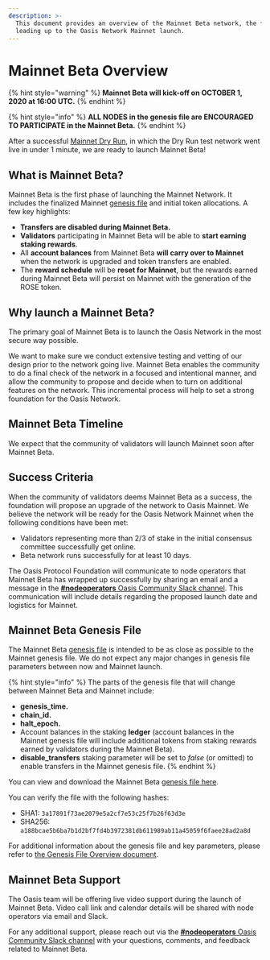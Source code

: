 ```yaml
---
description: >-
  This document provides an overview of the Mainnet Beta network, the final step
  leading up to the Oasis Network Mainnet launch.
---
```


# Mainnet Beta Overview

{% hint style="warning" %}
**Mainnet Beta will kick-off on OCTOBER 1, 2020 at 16:00 UTC.**
{% endhint %}

{% hint style="info" %}
**ALL NODES in the genesis file are ENCOURAGED TO PARTICIPATE in the Mainnet Beta.**
{% endhint %}

After a successful [Mainnet Dry Run](), in which the Dry Run test network went live in under 1 minute, we are ready to launch Mainnet Beta!

## What is Mainnet Beta?

Mainnet Beta is the first phase of launching the Mainnet Network. It includes the finalized Mainnet [genesis file](genesis-file.md) and initial token allocations. A few key highlights:

* **Transfers are disabled during Mainnet Beta.**  
* **Validators** participating in Mainnet Beta will be able to **start earning staking rewards**. 
* All **account balances** from Mainnet Beta **will carry over to Mainnet** when the network is upgraded and token transfers are enabled.
* The **reward schedule** will be **reset for Mainnet**, but the rewards earned during Mainnet Beta will persist on Mainnet with the generation of the ROSE token.

## Why launch a Mainnet Beta?

The primary goal of Mainnet Beta is to launch the Oasis Network in the most secure way possible.

We want to make sure we conduct extensive testing and vetting of our design prior to the network going live. Mainnet Beta enables the community to do a final check of the network in a focused and intentional manner, and allow the community to propose and decide when to turn on additional features on the network. This incremental process will help to set a strong foundation for the Oasis Network.

## Mainnet Beta Timeline

We expect that the community of validators will launch Mainnet soon after Mainnet Beta.

## Success Criteria

When the community of validators deems Mainnet Beta as a success, the foundation will propose an upgrade of the network to Oasis Mainnet. We believe the network will be ready for the Oasis Network Mainnet when the following conditions have been met:

* Validators representing more than 2/3 of stake in the initial consensus committee successfully get online.
* Beta network runs successfully for at least 10 days.

The Oasis Protocol Foundation will communicate to node operators that Mainnet Beta has wrapped up successfully by sharing an email and a message in the [**\#nodeoperators** Oasis Community Slack channel](https://docs.oasis.dev/general/community-resources/connect-with-us). This communication will include details regarding the proposed launch date and logistics for Mainnet.

## **Mainnet Beta Genesis File**

The Mainnet Beta [genesis file](genesis-file.md) is intended to be as close as possible to the Mainnet genesis file. We do not expect any major changes in genesis file parameters between now and Mainnet launch.

{% hint style="info" %}
The parts of the genesis file that will change between Mainnet Beta and Mainnet include:

* **genesis\_time.**
* **chain\_id.**
* **halt\_epoch.**
* Account balances in the staking **ledger** \(account balances in the Mainnet genesis file will include additional tokens from staking rewards earned by validators during the Mainnet Beta\).
* **disable\_transfers** staking parameter will be set to _false_ \(or omitted\) to enable transfers in the Mainnet genesis file.
{% endhint %}

You can view and download the Mainnet Beta [genesis file here](https://github.com/oasisprotocol/mainnet-artifacts/releases/download/2020-10-01/genesis.json).

You can verify the file with the following hashes:

* SHA1: `3a17891f73ae2079e5a2cf7e53c25f7b26f63d3e`
* SHA256: `a188bcae5b6ba7b1d2bf7fd4b3972381db611989ab11a45059f6faee28ad2a8d`

For additional information about the genesis file and key parameters, please refer to [the Genesis File Overview document](https://docs.oasis.dev/general/pre-mainnet/genesis-file). 

## Mainnet Beta Support

The Oasis team will be offering live video support during the launch of Mainnet Beta. Video call link and calendar details will be shared with node operators via email and Slack.

For any additional support, please reach out via the [**\#nodeoperators** Oasis Community Slack channel](../oasis-network/connect-with-us.md) with your questions, comments, and feedback related to Mainnet Beta.

